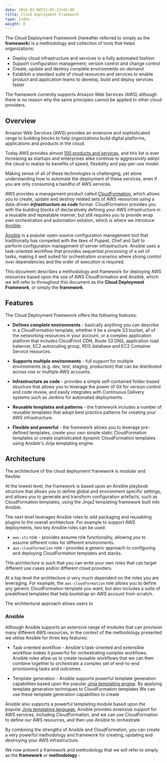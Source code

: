 ```yaml
---
date: 2016-03-08T21:07:13+01:00
title: Cloud Deployment Framework
type: index
weight: 0
---
```


The Cloud Deployment Framework (hereafter referred to simply as the **framework**) is a methodology and collection of tools that helps organizations:

- Deploy cloud infrastructure and services in a fully automated fashion
- Support configuration management, version control and change control
- Create, update and destroy complete environments on-demand
- Establish a standard suite of cloud resources and services to enable product and application teams to develop, build and deploy services faster

The framework currently supports Amazon Web Services (AWS) although there is no reason why the same principles cannot be applied to other cloud providers.

## Overview

Amazon Web Services (AWS) provides an extensive and sophisticated range to building blocks to help organizations build digital platforms, applications and products in the cloud.

Today AWS provides almost [100 products and services](https://aws.amazon.com/products/), and this list is ever increasing as startups and enterprises alike continue to aggressively adopt the cloud to realize its benefits of speed, flexibility and pay-per-use model.

Making sense of all of these technologies is challenging, yet alone understanding how to automate the deployment of these services, even if you are only consuming a handful of AWS services.

AWS provides a management product called [CloudFormation](https://aws.amazon.com/cloudformation/), which allows you to create, update and destroy related sets of AWS resources using a data-driven ***infrastructure as code*** format.  CloudFormation provides you with the building blocks of declaratively defining your AWS infrastructure in a reusable and repeatable manner, but still requires you to provide wrap own orchestration and automation solution, which is where we introduce [Ansible](https://www.ansible.com).

[Ansible](https://www.ansible.com) is a popular open-source configuration management tool that traditionally has competed with the likes of Puppet, Chef and Salt to perform configuration management of server infrastructure.  Ansible uses a task-oriented workflow that provides sequential processing of a set of tasks, making it well suited for orchestration scenarios where strong control over dependencies and the order of execution is required.

This document describes a methodology and framework for deploying AWS resources based upon the use of AWS CloudFormation and Ansible, which we will refer to throughout this document as the **Cloud Deployment Framework**, or simply the **framework**.

## Features

The Cloud Deployment Framework offers the following features:

- **Defines complete environments** - basically anything you can describe in a CloudFormation template, whether it be a simple S3 bucket, all of the networking resources in your account, or a complex application platform that includes CloudFront CDN, Route 53 DNS, application load balancer, EC2 autoscaling group, RDS database and EC2 Container Service resources.

- **Supports multiple environments** - full support for multiple environments (e.g. dev, test, staging, production) that can be distributed across one or multiple AWS accounts.

- **Infrastructure as code** - provides a simple self-contained folder-based structure that allows you to leverage the power of Git for version control and code review, and easily integrates with Continuous Delivery systems such as Jenkins for automated deployments.

- **Reusable templates and patterns** - the framework includes a number of reusable templates that adopt best practice patterns for creating your AWS infrastructure.

- **Flexible and powerful** - the framework allows you to leverage pre-defined templates, create your own simple static CloudFormation templates or create sophisticated dynamic CloudFormation templates using Ansible's Jinja templating engine.

## Architecture

The architecture of the cloud deployment framework is modular and flexible.

At the lowest level, the framework is based upon an Ansible playbook structure that allows you to define global and environment specific settings, and allows you to generate and transform configuration artefacts, such as CloudFormation templates, using the Jinja2 templating framework built into Ansible.

The next level leverages Ansible roles to add packaging and reusabling plugins to the overall architecture.  For example to support AWS deployments, two key Ansible roles can be used:

- `aws-sts` role - provides assume role functionality, allowing you to assume different roles for different environments.
- `aws-cloudformation` role - provides a generic approach to configuring and deploying CloudFormation templates and stacks.

THe architecture is such that you can write your own roles that can target different use cases and/or different cloud providers.

At a top level the architecture is very much dependent on the roles you are leveraging.  For example, the `aws-cloudformation` role allows you to define any generic CloudFormation template you want, but also includes a suite of predefined templates that help bootstrap an AWS account from scratch.

The architectural approach allows users to 

### Ansible

Although Ansible supports an extensive range of modules that can provision many different AWS resources, in the context of the methodology presented we utilise Ansible for three key features:

- Task oriented workflow - Ansible's task-oriented and extensible workflow makes it powerful for orchestrating complex workflows.  Ansible roles allow us to create reusable workflows that we can then combine together to orchestrate a complex set of end-to-end provisioning tasks and outcomes.

- Template generation - Ansible supports powerful template generation capabilities based upon the popular [Jinja templating engine](http://jinja.pocoo.org).  By applying template generation techniques to CloudFormation templates We can use these template generation capabilities to create 

Ansible also supports a powerful templating module based upon the popular [Jinja templating language](http://jinja.pocoo.org), Ansible provides extensive support for AWS services, including CloudFormation, and we can use CloudFormation to define our AWS resources, and then use Ansible to orchestrate 

By combining the strengths of Ansible and CloudFormation, you can create a very powerful methodology and framework for creating, updating and destroying your AWS infrastructure.  

We now present a framework and methodology that we will refer to simply as the **framework** or **methodology** - 


